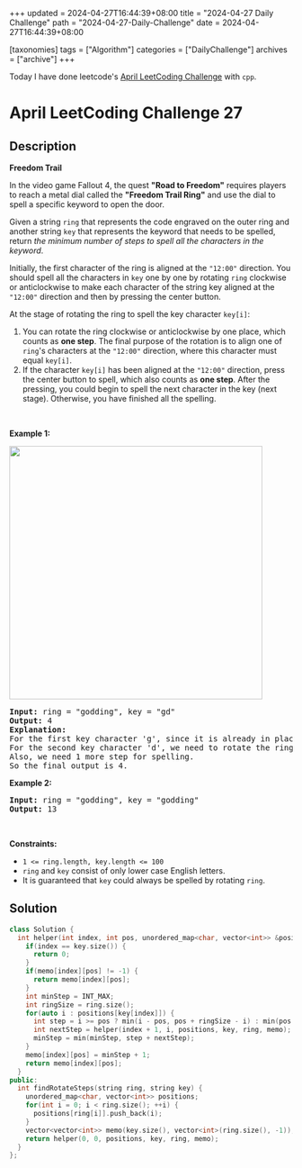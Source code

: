+++
updated = 2024-04-27T16:44:39+08:00
title = "2024-04-27 Daily Challenge"
path = "2024-04-27-Daily-Challenge"
date = 2024-04-27T16:44:39+08:00

[taxonomies]
tags = ["Algorithm"]
categories = ["DailyChallenge"]
archives = ["archive"]
+++

Today I have done leetcode's [April LeetCoding Challenge](https://leetcode.com/problems/freedom-trail/) with `cpp`.

<!-- more -->

# April LeetCoding Challenge 27

## Description

**Freedom Trail**

<p>In the video game Fallout 4, the quest <strong>&quot;Road to Freedom&quot;</strong> requires players to reach a metal dial called the <strong>&quot;Freedom Trail Ring&quot;</strong> and use the dial to spell a specific keyword to open the door.</p>

<p>Given a string <code>ring</code> that represents the code engraved on the outer ring and another string <code>key</code> that represents the keyword that needs to be spelled, return <em>the minimum number of steps to spell all the characters in the keyword</em>.</p>

<p>Initially, the first character of the ring is aligned at the <code>&quot;12:00&quot;</code> direction. You should spell all the characters in <code>key</code> one by one by rotating <code>ring</code> clockwise or anticlockwise to make each character of the string key aligned at the <code>&quot;12:00&quot;</code> direction and then by pressing the center button.</p>

<p>At the stage of rotating the ring to spell the key character <code>key[i]</code>:</p>

<ol>
	<li>You can rotate the ring clockwise or anticlockwise by one place, which counts as <strong>one step</strong>. The final purpose of the rotation is to align one of <code>ring</code>&#39;s characters at the <code>&quot;12:00&quot;</code> direction, where this character must equal <code>key[i]</code>.</li>
	<li>If the character <code>key[i]</code> has been aligned at the <code>&quot;12:00&quot;</code> direction, press the center button to spell, which also counts as <strong>one step</strong>. After the pressing, you could begin to spell the next character in the key (next stage). Otherwise, you have finished all the spelling.</li>
</ol>

<p>&nbsp;</p>
<p><strong class="example">Example 1:</strong></p>
<img src="https://assets.leetcode.com/uploads/2018/10/22/ring.jpg" style="width: 450px; height: 450px;" />
<pre>
<strong>Input:</strong> ring = &quot;godding&quot;, key = &quot;gd&quot;
<strong>Output:</strong> 4
<strong>Explanation:</strong>
For the first key character &#39;g&#39;, since it is already in place, we just need 1 step to spell this character. 
For the second key character &#39;d&#39;, we need to rotate the ring &quot;godding&quot; anticlockwise by two steps to make it become &quot;ddinggo&quot;.
Also, we need 1 more step for spelling.
So the final output is 4.
</pre>

<p><strong class="example">Example 2:</strong></p>

<pre>
<strong>Input:</strong> ring = &quot;godding&quot;, key = &quot;godding&quot;
<strong>Output:</strong> 13
</pre>

<p>&nbsp;</p>
<p><strong>Constraints:</strong></p>

<ul>
	<li><code>1 &lt;= ring.length, key.length &lt;= 100</code></li>
	<li><code>ring</code> and <code>key</code> consist of only lower case English letters.</li>
	<li>It is guaranteed that <code>key</code> could always be spelled by rotating <code>ring</code>.</li>
</ul>


## Solution

``` cpp
class Solution {
  int helper(int index, int pos, unordered_map<char, vector<int>> &positions, string &key, string &ring, vector<vector<int>> &memo) {
    if(index == key.size()) {
      return 0;
    }
    if(memo[index][pos] != -1) {
      return memo[index][pos];
    }
    int minStep = INT_MAX;
    int ringSize = ring.size();
    for(auto i : positions[key[index]]) {
      int step = i >= pos ? min(i - pos, pos + ringSize - i) : min(pos - i, i + ringSize - pos);
      int nextStep = helper(index + 1, i, positions, key, ring, memo);
      minStep = min(minStep, step + nextStep);
    }
    memo[index][pos] = minStep + 1;
    return memo[index][pos];
  }
public:
  int findRotateSteps(string ring, string key) {
    unordered_map<char, vector<int>> positions;
    for(int i = 0; i < ring.size(); ++i) {
      positions[ring[i]].push_back(i);
    }
    vector<vector<int>> memo(key.size(), vector<int>(ring.size(), -1));
    return helper(0, 0, positions, key, ring, memo);
  }
};
```
